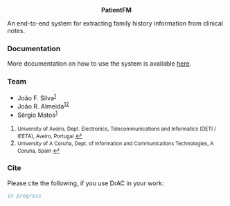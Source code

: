 <p align="center"><b>PatientFM</b></p>

An end-to-end system for extracting family history information from clinical notes.

### Documentation

More documentation on how to use the system is available [here](https://github.com/bioinformatics-ua/PatientFM/blob/master/src/).

### Team
  * João F. Silva<sup id="a1">[1](#f1)</sup>
  * João R. Almeida<sup id="a1">[1](#f1)</sup><sup id="a2">[2](#f2)</sup>
  * Sérgio Matos<sup id="a1">[1](#f1)</sup>

1. <small id="f1"> University of Aveiro, Dept. Electronics, Telecommunications and Informatics (DETI / IEETA), Aveiro, Portugal </small> [↩](#a1)
2. <small id="f4"> University of A Coruña, Dept. of Information and Communications Technologies, A Coruña, Spain </small> [↩](#a4)

### Cite

Please cite the following, if you use DrAC in your work:

```bib
in progress
```
